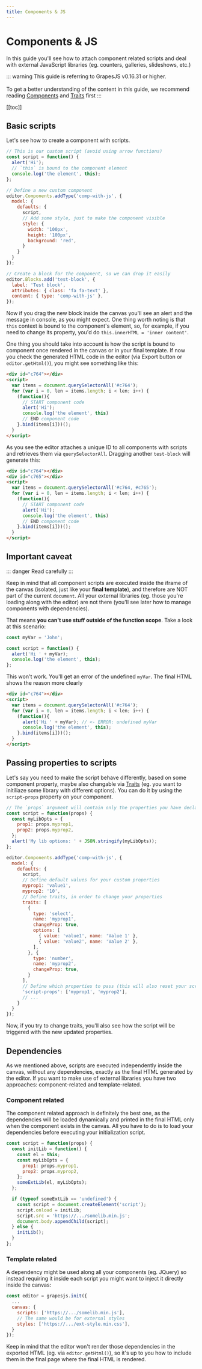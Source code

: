 ```yaml
---
title: Components & JS
---
```


# Components & JS

In this guide you'll see how to attach component related scripts and deal with external JavaScript libraries (eg. counters, galleries, slideshows, etc.)

::: warning
This guide is referring to GrapesJS v0.16.31 or higher.<br><br>
To get a better understanding of the content in this guide, we recommend reading [Components](Components.html) and [Traits] first
:::

[[toc]]


## Basic scripts

Let's see how to create a component with scripts.

```js
// This is our custom script (avoid using arrow functions)
const script = function() {
  alert('Hi');
  // `this` is bound to the component element
  console.log('the element', this);
};

// Define a new custom component
editor.Components.addType('comp-with-js', {
  model: {
    defaults: {
      script,
      // Add some style, just to make the component visible
      style: {
        width: '100px',
        height: '100px',
        background: 'red',
      }
    }
  }
});

// Create a block for the component, so we can drop it easily
editor.Blocks.add('test-block', {
  label: 'Test block',
  attributes: { class: 'fa fa-text' },
  content: { type: 'comp-with-js' },
});
```
Now if you drag the new block inside the canvas you'll see an alert and the message in console, as you might expect.
One thing worth noting is that `this` context is bound to the component's element, so, for example, if you need to change its property, you'd do `this.innerHTML = 'inner content'`.

One thing you should take into account is how the script is bound to component once rendered in the canvas or in your final template. If now you check the generated HTML code in the editor (via Export button or `editor.getHtml()`), you might see something like this:

```html
<div id="c764"></div>
<script>
  var items = document.querySelectorAll('#c764');
  for (var i = 0, len = items.length; i < len; i++) {
    (function(){
      // START component code
      alert('Hi');
      console.log('the element', this)
      // END component code
    }.bind(items[i]))();
  }
</script>
```

As you see the editor attaches a unique ID to all components with scripts and retrieves them via `querySelectorAll`. Dragging another `test-block` will generate this:

```html
<div id="c764"></div>
<div id="c765"></div>
<script>
  var items = document.querySelectorAll('#c764, #c765');
  for (var i = 0, len = items.length; i < len; i++) {
    (function(){
      // START component code
      alert('Hi');
      console.log('the element', this)
      // END component code
    }.bind(items[i]))();
  }
</script>
```

## Important caveat

::: danger
Read carefully
:::

Keep in mind that all component scripts are executed inside the iframe of the canvas (isolated, just like your **final template**), and therefore are NOT part of the current `document`. All your external libraries (eg. those you're loading along with the editor) are not there (you'll see later how to manage components with dependencies).

That means **you can't use stuff outside of the function scope**. Take a look at this scenario:

```js
const myVar = 'John';

const script = function() {
  alert('Hi ' + myVar);
  console.log('the element', this);
};
```

This won't work. You'll get an error of the undefined `myVar`. The final HTML shows the reason more clearly

```html
<div id="c764"></div>
<script>
  var items = document.querySelectorAll('#c764');
  for (var i = 0, len = items.length; i < len; i++) {
    (function(){
      alert('Hi ' + myVar); // <- ERROR: undefined myVar
      console.log('the element', this);
    }.bind(items[i]))();
  }
</script>
```

## Passing properties to scripts

Let's say you need to make the script behave differently, based on some component property, maybe also changable via [Traits] (eg. you want to initiliaze some library with different options).
You can do it by using the `script-props` property on your component.

```js
// The `props` argument will contain only the properties you have declared in `script-props`
const script = function(props) {
  const myLibOpts = {
    prop1: props.myprop1,
    prop2: props.myprop2,
  };
  alert('My lib options: ' + JSON.stringify(myLibOpts));
};

editor.Components.addType('comp-with-js', {
  model: {
    defaults: {
      script,
      // Define default values for your custom properties
      myprop1: 'value1',
      myprop2: '10',
      // Define traits, in order to change your properties
      traits: [
        {
          type: 'select',
          name: 'myprop1',
          changeProp: true,
          options: [
            { value: 'value1', name: 'Value 1' },
            { value: 'value2', name: 'Value 2' },
          ],
        }, {
          type: 'number',
          name: 'myprop2',
          changeProp: true,
        }
      ],
      // Define which properties to pass (this will also reset your script on their changes)
      'script-props': ['myprop1', 'myprop2'],
      // ...
    }
  }
});
```
Now, if you try to change traits, you'll also see how the script will be triggered with the new updated properties.





## Dependencies

As we mentioned above, scripts are executed independently inside the canvas, without any dependencies, exactly as the final HTML generated by the editor.
If you want to make use of external libraries you have two approaches: component-related and template-related.

### Component related

The component related approach is definitely the best one, as the dependencies will be loaded dynamically and printed in the final HTML only when the component exists in the canvas.
All you have to do is to load your dependencies before executing your initialization script.

```js
const script = function(props) {
  const initLib = function() {
    const el = this;
    const myLibOpts = {
      prop1: props.myprop1,
      prop2: props.myprop2,
    };
    someExtLib(el, myLibOpts);
  };

  if (typeof someExtLib == 'undefined') {
    const script = document.createElement('script');
    script.onload = initLib;
    script.src = 'https://.../somelib.min.js';
    document.body.appendChild(script);
  } else {
    initLib();
  }
};
```

### Template related

A dependency might be used along all your components (eg. JQuery) so instead requiring it inside each script you might want to inject it directly inside the canvas:

```js
const editor = grapesjs.init({
  ...
  canvas: {
    scripts: ['https://.../somelib.min.js'],
    // The same would be for external styles
    styles: ['https://.../ext-style.min.css'],
  }
});
```
Keep in mind that the editor won't render those dependencies in the exported HTML (eg. via `editor.getHtml()`), so it's up to you how to include them in the final page where the final HTML is rendered.



[Traits]: <Traits.html>